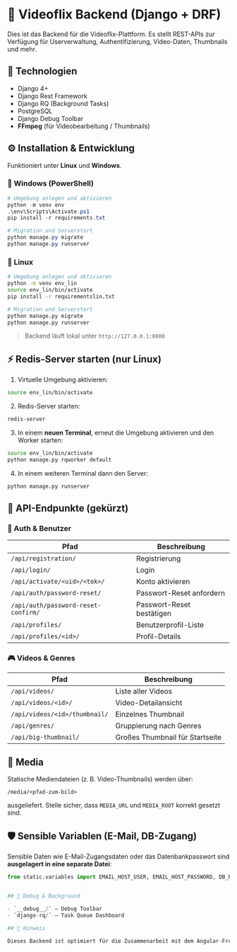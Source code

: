 # 🧠 Videoflix Backend (Django + DRF)

Dies ist das Backend für die Videoflix-Plattform. Es stellt REST-APIs zur Verfügung für Userverwaltung, Authentifizierung, Video-Daten, Thumbnails und mehr.

## 🔧 Technologien

- Django 4+
- Django Rest Framework
- Django RQ (Background Tasks)
- PostgreSQL
- Django Debug Toolbar
- **FFmpeg** (für Videobearbeitung / Thumbnails)

## ⚙️ Installation & Entwicklung

Funktioniert unter **Linux** und **Windows**.

### 🔹 Windows (PowerShell)

```powershell
# Umgebung anlegen und aktivieren
python -m venv env
.\env\Scripts\Activate.ps1
pip install -r requirements.txt

# Migration und Serverstart
python manage.py migrate
python manage.py runserver
```

### 🔸 Linux

```bash
# Umgebung anlegen und aktivieren
python -m venv env_lin
source env_lin/bin/activate
pip install -r requirementslin.txt

# Migration und Serverstart
python manage.py migrate
python manage.py runserver
```

> Backend läuft lokal unter `http://127.0.0.1:8000`

## ⚡ Redis-Server starten (nur Linux)

1. Virtuelle Umgebung aktivieren:

```bash
source env_lin/bin/activate
```

2. Redis-Server starten:

```bash
redis-server
```

3. In einem **neuen Terminal**, erneut die Umgebung aktivieren und den Worker starten:

```bash
source env_lin/bin/activate
python manage.py rqworker default
```

4. In einem weiteren Terminal dann den Server:

```bash
python manage.py runserver
```

## 🔑 API-Endpunkte (gekürzt)

### 🔐 Auth & Benutzer

| Pfad                          | Beschreibung                        |
|-------------------------------|-------------------------------------|
| `/api/registration/`          | Registrierung                      |
| `/api/login/`                 | Login                               |
| `/api/activate/<uid>/<tok>/`  | Konto aktivieren                    |
| `/api/auth/password-reset/`   | Passwort-Reset anfordern           |
| `/api/auth/password-reset-confirm/` | Passwort-Reset bestätigen   |
| `/api/profiles/`              | Benutzerprofil-Liste               |
| `/api/profiles/<id>/`         | Profil-Details                     |

### 🎮 Videos & Genres

| Pfad                              | Beschreibung                        |
|-----------------------------------|-------------------------------------|
| `/api/videos/`                    | Liste aller Videos                 |
| `/api/videos/<id>/`               | Video-Detailansicht                |
| `/api/videos/<id>/thumbnail/`     | Einzelnes Thumbnail                |
| `/api/genres/`                    | Gruppierung nach Genres           |
| `/api/big-thumbnail/`            | Großes Thumbnail für Startseite    |

## 📂 Media

Statische Mediendateien (z. B. Video-Thumbnails) werden über:

```
/media/<pfad-zum-bild>
```

ausgeliefert. Stelle sicher, dass `MEDIA_URL` und `MEDIA_ROOT` korrekt gesetzt sind.

## 🛡️ Sensible Variablen (E-Mail, DB-Zugang)

Sensible Daten wie E-Mail-Zugangsdaten oder das Datenbankpasswort sind **ausgelagert in eine separate Datei**:

```python
from static.variables import EMAIL_HOST_USER, EMAIL_HOST_PASSWORD, DB_PASSWORD, SECRET_KEY


## 🧪 Debug & Background

- `__debug__/` – Debug Toolbar
- `django-rq/` – Task Queue Dashboard

## 📌 Hinweis

Dieses Backend ist optimiert für die Zusammenarbeit mit dem Angular-Frontend. Für CORS oder Authentifizierung per Token kann zusätzlich `django-cors-headers` oder `SimpleJWT` genutzt werden.

